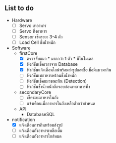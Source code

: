 ## List to do
- Hardware
   - [ ] Servo เทอาหาร
   - [ ] Servo ทิ้งอาหาร
   - [ ] Sensor เช็คระยะ 3-4 ตัว
   - [ ] Load Cell ชั่งน้ำหนัก
- Software
  - firstCore
    - [x] ตรวจจับแมว
          * มากกว่า 1 ตัว
          * มีในโมเดล
    - [x] ฟังก์ชั่นเช็คเวลาจาก Database
    - [x] ฟังก์ชั่นแจ้งเตือนไลน์พร้อมส่งรูปและชื่อเมื่อมีแมวมากิน
    - [ ] ฟังก์ชั่นเทอาหารพร้อมชั่งน้ำหนัก
    - [ ] ฟังก์ชั่นเช็คแมวขณะกิน (Detection)
    - [ ] ฟังก์ชั่นชั่งน้ำหนักอีกรอบก่อนเทอาหารทิ้ง
  - secondaryCore
    - [ ] เช็คระยะอาหารในถัง
    - [ ] แจ้งเตือนเมื่ออาหารในถังเหลือต่ำกว่ากำหนด  
  - API
    * DatabaseSQL
- notification
    - [x] แจ้งเตือนการกินพร้อมส่งรูป
    - [ ] แจ้งเตือนถังอาหารเหลือเต็ม
    - [ ] แจ้งเตือนถังอาหารใกล้หมด
